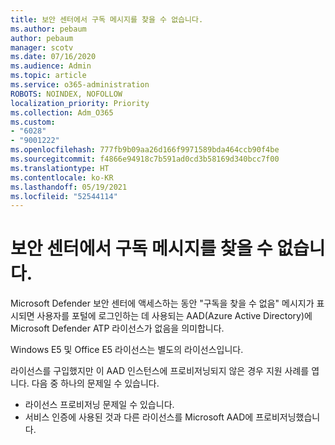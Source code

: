 ```yaml
---
title: 보안 센터에서 구독 메시지를 찾을 수 없습니다.
ms.author: pebaum
author: pebaum
manager: scotv
ms.date: 07/16/2020
ms.audience: Admin
ms.topic: article
ms.service: o365-administration
ROBOTS: NOINDEX, NOFOLLOW
localization_priority: Priority
ms.collection: Adm_O365
ms.custom:
- "6028"
- "9001222"
ms.openlocfilehash: 777fb9b09aa26d166f9971589bda464ccb90f4be
ms.sourcegitcommit: f4866e94918c7b591ad0cd3b58169d340bcc7f00
ms.translationtype: HT
ms.contentlocale: ko-KR
ms.lasthandoff: 05/19/2021
ms.locfileid: "52544114"
---
```

# <a name="no-subscriptions-found-message-in-the-security-center"></a>보안 센터에서 구독 메시지를 찾을 수 없습니다.

Microsoft Defender 보안 센터에 액세스하는 동안 "구독을 찾을 수 없음" 메시지가 표시되면 사용자를 포털에 로그인하는 데 사용되는 AAD(Azure Active Directory)에 Microsoft Defender ATP 라이선스가 없음을 의미합니다.  

Windows E5 및 Office E5 라이선스는 별도의 라이선스입니다.

라이선스를 구입했지만 이 AAD 인스턴스에 프로비저닝되지 않은 경우 지원 사례를 엽니다. 다음 중 하나의 문제일 수 있습니다. <br/>
-   라이선스 프로비저닝 문제일 수 있습니다.<br/>
-   서비스 인증에 사용된 것과 다른 라이선스를 Microsoft AAD에 프로비저닝했습니다.
